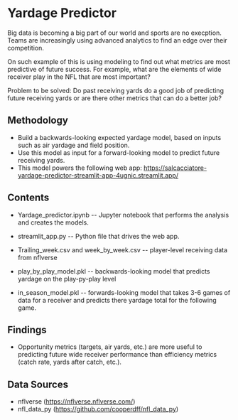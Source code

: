 <h1>Yardage Predictor</h1>

Big data is becoming a big part of our world and sports are no execption. Teams are increasingly using advanced analytics to find an edge over their competition.

On such example of this is using modeling to find out what metrics are most predictive of future success. For example, what are the elements of wide receiver play in the NFL that are most important?

Problem to be solved: Do past receiving yards do a good job of predicting future receiving yards or are there other metrics that can do a better job?

<h2>Methodology</h2>

* Build a backwards-looking expected yardage model, based on inputs such as air yardage and field position.
* Use this model as input for a forward-looking model to predict future receiving yards.
* This model powers the following web app: https://salcacciatore-yardage-predictor-streamlit-app-4ugnic.streamlit.app/


<h2>Contents</h2>

* Yardage_predictor.ipynb -- Jupyter notebook that performs the analysis and creates the models.

* streamlit_app.py --  Python file that drives the web app.

* Trailing_week.csv and week_by_week.csv -- player-level receiving data from nflverse

* play_by_play_model.pkl -- backwards-looking model that predicts yardage on the play-py-play level

* in_season_model.pkl -- forwards-looking model that takes 3-6 games of data for a receiver and predicts there yardage total for the following game.





<h2>Findings</h2>

* Opportunity metrics (targets, air yards, etc.) are more useful to predicting future wide receiver performance than efficiency metrics (catch rate, yards after catch, etc.).


<h2>Data Sources</h2>

* nflverse (https://nflverse.nflverse.com/)
* nfl_data_py (https://github.com/cooperdff/nfl_data_py)
